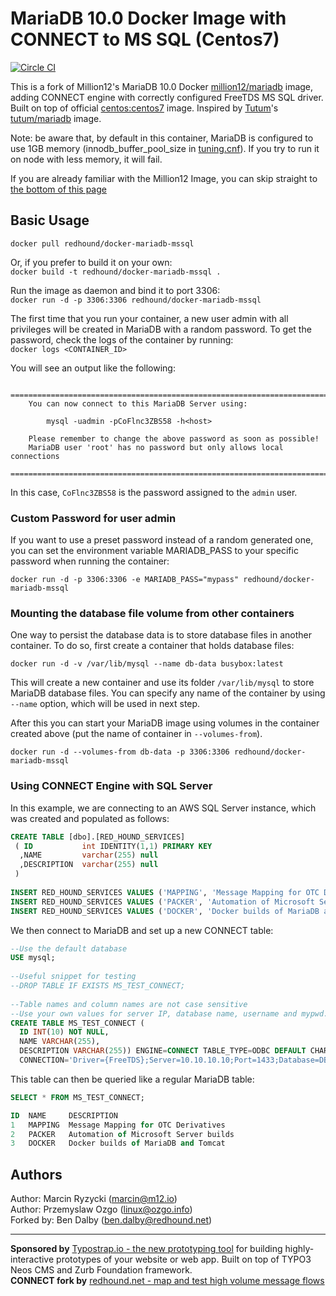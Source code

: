 # MariaDB 10.0 Docker Image with CONNECT to MS SQL (Centos7)
[![Circle CI](https://circleci.com/gh/million12/docker-mariadb.svg?style=svg)](https://circleci.com/gh/million12/docker-mariadb)

This is a fork of Million12's MariaDB 10.0 Docker [million12/mariadb](https://registry.hub.docker.com/u/million12/mariadb/) image, adding CONNECT engine with correctly configured FreeTDS MS SQL driver. Built on top of official [centos:centos7](https://registry.hub.docker.com/_/centos/) image. Inspired by [Tutum](https://github.com/tutumcloud)'s [tutum/mariadb](https://github.com/tutumcloud/tutum-docker-mariadb) image.

Note: be aware that, by default in this container, MariaDB is configured to use 1GB memory (innodb_buffer_pool_size in [tuning.cnf](container-files/etc/my.cnf.d/tuning.cnf)). If you try to run it on node with less memory, it will fail.  

If you are already familiar with the Million12 Image, you can skip straight to [the bottom of this page](#using-connect-engine-with-sql-server)  

## Basic Usage

`docker pull redhound/docker-mariadb-mssql`

Or, if you prefer to build it on your own:  
`docker build -t redhound/docker-mariadb-mssql .`

Run the image as daemon and bind it to port 3306:  
`docker run -d -p 3306:3306 redhound/docker-mariadb-mssql`

The first time that you run your container, a new user admin with all privileges will be created in MariaDB with a random password. To get the password, check the logs of the container by running:  
`docker logs <CONTAINER_ID>`  

You will see an output like the following:

```
	========================================================================
    You can now connect to this MariaDB Server using:

        mysql -uadmin -pCoFlnc3ZBS58 -h<host>

    Please remember to change the above password as soon as possible!       
    MariaDB user 'root' has no password but only allows local connections
    ========================================================================
```  
In this case, `CoFlnc3ZBS58` is the password assigned to the `admin` user.

### Custom Password for user admin 
If you want to use a preset password instead of a random generated one, you can set the environment variable MARIADB_PASS to your specific password when running the container:  

`docker run -d -p 3306:3306 -e MARIADB_PASS="mypass" redhound/docker-mariadb-mssql`

### Mounting the database file volume from other containers
One way to persist the database data is to store database files in another container. To do so, first create a container that holds database files:  

`docker run -d -v /var/lib/mysql --name db-data busybox:latest`  

This will create a new container and use its folder `/var/lib/mysql` to store MariaDB database files. You can specify any name of the container by using `--name` option, which will be used in next step.

After this you can start your MariaDB image using volumes in the container created above (put the name of container in `--volumes-from`).  

`docker run -d --volumes-from db-data -p 3306:3306 redhound/docker-mariadb-mssql`

### Using CONNECT Engine with SQL Server  
In this example, we are connecting to an AWS SQL Server instance, which was created and populated as follows:  

```sql    
CREATE TABLE [dbo].[RED_HOUND_SERVICES]  
 ( ID			int IDENTITY(1,1) PRIMARY KEY  
  ,NAME	        varchar(255) null  
  ,DESCRIPTION	varchar(255) null  
 )  
   
INSERT RED_HOUND_SERVICES VALUES ('MAPPING', 'Message Mapping for OTC Derivatives')  
INSERT RED_HOUND_SERVICES VALUES ('PACKER', 'Automation of Microsoft Server builds')  
INSERT RED_HOUND_SERVICES VALUES ('DOCKER', 'Docker builds of MariaDB and Tomcat')    
```  

We then connect to MariaDB and set up a new CONNECT table:  

```sql   
--Use the default database
USE mysql;  
  
--Useful snippet for testing
--DROP TABLE IF EXISTS MS_TEST_CONNECT; 
  
--Table names and column names are not case sensitive  
--Use your own values for server IP, database name, username and mypwd.  
CREATE TABLE MS_TEST_CONNECT (  
  ID INT(10) NOT NULL,   
  NAME VARCHAR(255),   
  DESCRIPTION VARCHAR(255)) ENGINE=CONNECT TABLE_TYPE=ODBC DEFAULT CHARSET=latin1 tabname='RED_HOUND_SERVICES'  
  CONNECTION='Driver={FreeTDS};Server=10.10.10.10;Port=1433;Database=DBNAME;UID=username;PWD=mypwd;'  
``` 

This table can then be queried like a regular MariaDB table:  

```sql    
SELECT * FROM MS_TEST_CONNECT;

ID  NAME     DESCRIPTION  
1	MAPPING	 Message Mapping for OTC Derivatives
2	PACKER	 Automation of Microsoft Server builds
3	DOCKER	 Docker builds of MariaDB and Tomcat  
``` 
## Authors

Author: Marcin Ryzycki (<marcin@m12.io>)  
Author: Przemyslaw Ozgo (<linux@ozgo.info>)  
Forked by: Ben Dalby (<ben.dalby@redhound.net>)  

---

**Sponsored by** [Typostrap.io - the new prototyping tool](http://typostrap.io/) for building highly-interactive prototypes of your website or web app. Built on top of TYPO3 Neos CMS and Zurb Foundation framework.  
**CONNECT fork by** [redhound.net - map and test high volume message flows](http://www.redhound.net/)

